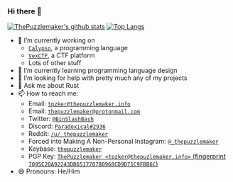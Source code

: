 ### Hi there 👋

[![ThePuzzlemaker's github stats](https://github-readme-stats.vercel.app/api?username=ThePuzzlemaker&theme=dark&show_icons=true&count_private=true)](https://github.com/anuraghazra/github-readme-stats) [![Top Langs](https://github-readme-stats.vercel.app/api/top-langs/?username=ThePuzzlemaker&exclude_repo=dotfiles,Crystalline,TritonLang&layout=compact&theme=dark)](https://github.com/anuraghazra/github-readme-stats)

- 🔭 I’m currently working on
  - [`Calypso`](https://github.com/calypso-lang/calypso), a programming language
  - [`VexCTF`](https://github.com/Vexillologists/VexCTF-spec), a CTF platform
  - Lots of other stuff
- 🌱 I’m currently learning programming language design
- 🤔 I’m looking for help with pretty much any of my projects
- 💬 Ask me about Rust
- 📫 How to reach me:
  - Email: [`tpzker@thepuzzlemaker.info`](mailto:tpzker@thepuzzlemaker.info)
  - Email: [`thepuzzlemaker@protonmail.com`](mailto:thepuzzlemaker@protonmail.com)
  - Twitter: [`@BinSlashBash`](https://twitter.com/BinSlashBash)
  - Discord: [`Paradoxical#2936`](https://dsc.bio/prdxcl)
  - Reddit: [`/u/_thepuzzlemaker`](https://reddit.com/u/_thepuzzlemaker)
  - Forced into Making A Non-Personal Instagram: [`@_thepuzzlemaker`](https://instagram.com/_thepuzzlemaker)
  - Keybase: [`thepuzzlemaker`](https://keybase.io/thepuzzlemaker)
  - PGP Key: [`ThePuzzlemaker <tpzker@thepuzlemaker.info>` (fingerprint `7095C20A92243DB6517707B0968CD9D71C9FBB6C`)](https://thepuzzlemaker.info/public.asc)
- 😄 Pronouns: He/Him
